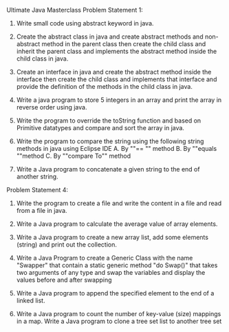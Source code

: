 Ultimate Java Masterclass
Problem Statement 1:
1. Write small code using abstract keyword in java.
2. Create the abstract class in java and create abstract methods and non-abstract method
in the parent class then create the child class and inherit the parent class and implements
the abstract method inside the child class in java.
3. Create an interface in java and create the abstract method inside the interface then create
the child class and implements that interface and provide the definition of the methods
in the child class in java.
4. Write a java program to store 5 integers in an array and print the array in reverse order
using java.
5. Write the program to override the toString function and based on Primitive datatypes and
compare and sort the array in java.

6. Write the program to compare the string using the following string methods in java using
Eclipse IDE
A. By ""== "" method
B. By ""equals ""method
C. By ""compare To"" method
7. Write a Java program to concatenate a given string to the end of another string.

Problem Statement 4:
1. Write the program to create a file and write the content in a file and read from a file in
java.
2. Write a Java program to calculate the average value of array elements.
3. Write a Java program to create a new array list, add some elements (string) and print out
the collection.

4. Write a Java Program to create a Generic Class with the name "Swapper" that contain a
static generic method "do Swap()" that takes two arguments of any type and swap the
variables and display the values before and after swapping
5. Write a Java program to append the specified element to the end of a linked list.
6. Write a Java program to count the number of key-value (size) mappings in a map.
Write a Java program to clone a tree set list to another tree set

